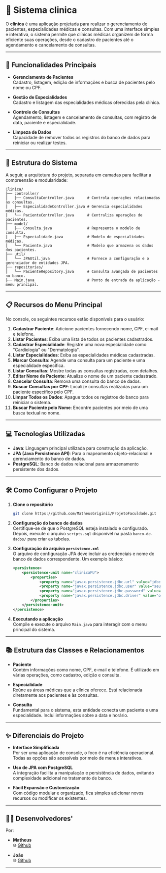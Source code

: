 # 🏥 Sistema clinica

O **clinica** é uma aplicação projetada para realizar o gerenciamento de pacientes, especialidades médicas e consultas. Com uma interface simples e interativa, o sistema permite que clínicas médicas organizem de forma eficiente suas operações, desde o cadastro de pacientes até o agendamento e cancelamento de consultas.

---

## 🚀 Funcionalidades Principais

- **Gerenciamento de Pacientes**  
  Cadastro, listagem, edição de informações e busca de pacientes pelo nome ou CPF.

- **Gestão de Especialidades**  
  Cadastro e listagem das especialidades médicas oferecidas pela clínica.

- **Controle de Consultas**  
  Agendamento, listagem e cancelamento de consultas, com registro de data, paciente e especialidade.

- **Limpeza de Dados**  
  Capacidade de remover todos os registros do banco de dados para reiniciar ou realizar testes.

---

## 🔑 Estrutura do Sistema

A seguir, a arquitetura do projeto, separada em camadas para facilitar a compreensão e modularidade:

```plaintext
Clinica/
├── controller/
│   ├── ConsultaController.java      # Controla operações relacionadas às consultas.
│   ├── EspecialidadeController.java # Gerencia especialidades médicas.
│   └── PacienteController.java      # Centraliza operações de pacientes.
├── model/
│   ├── Consulta.java                # Representa o modelo de consulta.
│   ├── Especialidade.java           # Modelo de especialidades médicas.
│   └── Paciente.java                # Modelo que armazena os dados dos pacientes.
├── util/
│   └── JPAUtil.java                 # Fornece a configuração e o gerenciador de entidades JPA.
├── repositories/
│   └── PacienteRepository.java      # Consulta avançada de pacientes no banco.
├── Main.java                        # Ponto de entrada da aplicação - menu principal.

```

---

## 📋 Recursos do Menu Principal

No console, os seguintes recursos estão disponíveis para o usuário:

1. **Cadastrar Paciente**: Adicione pacientes fornecendo nome, CPF, e-mail e telefone.
2. **Listar Pacientes**: Exiba uma lista de todos os pacientes cadastrados.
3. **Cadastrar Especialidade**: Registre uma nova especialidade como "Cardiologia" ou "Dermatologia".
4. **Listar Especialidades**: Exiba as especialidades médicas cadastradas.
5. **Marcar Consulta**: Agende uma consulta para um paciente e uma especialidade específica.
6. **Listar Consultas**: Mostre todas as consultas registradas, com detalhes.
7. **Editar Nome de Paciente**: Atualize o nome de um paciente cadastrado.
8. **Cancelar Consulta**: Remova uma consulta do banco de dados.
9. **Buscar Consultas por CPF**: Localize consultas realizadas para um paciente específico pelo CPF.
10. **Limpar Todos os Dados**: Apague todos os registros do banco para reiniciar o sistema.
11. **Buscar Paciente pelo Nome**: Encontre pacientes por meio de uma busca textual no nome.

---

## 💻 Tecnologias Utilizadas

- **Java**: Linguagem principal utilizada para construção da aplicação.
- **JPA (Java Persistence API)**: Para o mapeamento objeto-relacional e gerenciamento do banco de dados.
- **PostgreSQL**: Banco de dados relacional para armazenamento persistente dos dados.

---

## 🛠️ Como Configurar o Projeto

1. **Clone o repositório**
   ```bash
   git clone https://github.com/MatheusGriginii/ProjetoFaculdade.git
   ```

2. **Configuração do banco de dados**  
   Certifique-se de que o PostgreSQL esteja instalado e configurado. Depois, execute o arquivo `scripts.sql` disponível na pasta `banco-de-dados/` para criar as tabelas.

3. **Configuração do arquivo `persistence.xml`**  
   O arquivo de configuração JPA deve incluir as credenciais e nome do banco de dados correspondente. Um exemplo básico:

   ```xml
   <persistence>
       <persistence-unit name="clinicaPU">
           <properties>
               <property name="javax.persistence.jdbc.url" value="jdbc:postgresql://localhost:5432/nome_da_clinica"/>
               <property name="javax.persistence.jdbc.user" value="seu_usuario"/>
               <property name="javax.persistence.jdbc.password" value="sua_senha"/>
               <property name="javax.persistence.jdbc.driver" value="org.postgresql.Driver"/>
           </properties>
       </persistence-unit>
   </persistence>
   ```

4. **Executando a aplicação**  
   Compile e execute o arquivo `Main.java` para interagir com o menu principal do sistema.

---

## 📚 Estrutura das Classes e Relacionamentos

- **Paciente**  
  Contém informações como nome, CPF, e-mail e telefone. É utilizado em várias operações, como cadastro, edição e consulta.

- **Especialidade**  
  Reúne as áreas médicas que a clínica oferece. Está relacionada diretamente aos pacientes e às consultas.

- **Consulta**  
  Fundamental para o sistema, esta entidade conecta um paciente e uma especialidade. Inclui informações sobre a data e horário.

---

## ✨ Diferenciais do Projeto

- **Interface Simplificada**  
  Por ser uma aplicação de console, o foco é na eficiência operacional. Todas as opções são acessíveis por meio de menus interativos.

- **Uso de JPA com PostgreSQL**  
  A integração facilita a manipulação e persistência de dados, evitando complexidade adicional no tratamento de banco.

- **Fácil Expansão e Customização**  
  Com código modular e organizado, fica simples adicionar novos recursos ou modificar os existentes.

---

## 👨‍💻 Desenvolvedores'

Por:

- **Matheus**  
  🌐 [Github](https://github.com/MatheusGriginii)

- **João**  
  🌐 [Github](https://github.com/jo-4o)

---

